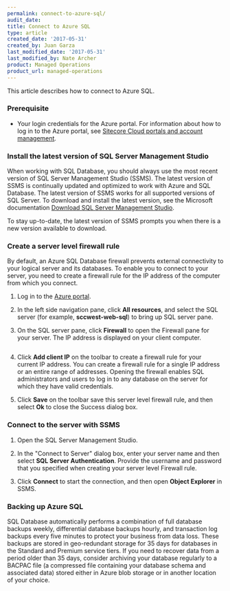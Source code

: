 ```yaml
---
permalink: connect-to-azure-sql/
audit_date:
title: Connect to Azure SQL
type: article
created_date: '2017-05-31'
created_by: Juan Garza
last_modified_date: '2017-05-31'
last_modified_by: Nate Archer
product: Managed Operations
product_url: managed-operations
---
```


This article describes how to connect to Azure SQL.

### Prerequisite

- Your login credentials for the Azure portal. For information about how to log in to the Azure portal, see [Sitecore Cloud portals and account management](/how-to/sitecore-cloud-portals-and-account-management/).

### Install the latest version of SQL Server Management Studio

When working with SQL Database, you should always use the most recent version of SQL Server Management Studio (SSMS). The latest version of SSMS is continually updated and optimized to work with Azure and SQL Database. The latest version of SSMS works for all supported versions of SQL Server. To download and install the latest version, see the Microsoft documentation [Download SQL Server Management Studio](https://docs.microsoft.com/en-us/sql/ssms/download-sql-server-management-studio-ssms).

To stay up-to-date, the latest version of SSMS prompts you when there is a new version available to download.

### Create a server level firewall rule

By default, an Azure SQL Database firewall prevents external connectivity to your logical server and its databases. To enable you to connect to your server, you need to create a firewall rule for the IP address of the computer from which you connect.

1. Log in to the [Azure portal](https://portal.azure.com/).

2. In the left side navigation pane, click **All resources**, and select the SQL server (for example, **sccwest-web-sql**) to bring up SQL server pane.

3. On the SQL server pane, click **Firewall** to open the Firewall pane for your server. The IP address is displayed on your client computer.

    <img src="{% asset_path managed-operations/connect-to-azure-sql/firewall-ip.png %}" alt="" />  

4. Click **Add client IP** on the toolbar to create a firewall rule for your current IP address. You can create a firewall rule for a single IP address or an entire range of addresses. Opening the firewall enables SQL administrators and users to log in to any database on the server for which they have valid credentials.

5. Click **Save** on the toolbar save this server level firewall rule, and then select **Ok** to close the Success dialog box.

### Connect to the server with SSMS

1. Open the SQL Server Management Studio.

2. In the "Connect to Server" dialog box, enter your server name and then select **SQL Server Authentication**. Provide the username and password that you specified when creating your server level Firewall rule.

3. Click **Connect** to start the connection, and then open **Object Explorer** in SSMS.

### Backing up Azure SQL

SQL Database automatically performs a combination of full database backups weekly, differential database backups hourly, and transaction log backups every five minutes to protect your business from data loss. These backups are stored in geo-redundant storage for 35 days for databases in the Standard and Premium service tiers. If you need  to recover data from a period older than 35 days, consider archiving your database regularly to a BACPAC file (a compressed file containing your database schema and associated data) stored either in Azure blob storage or in another location of your choice.
